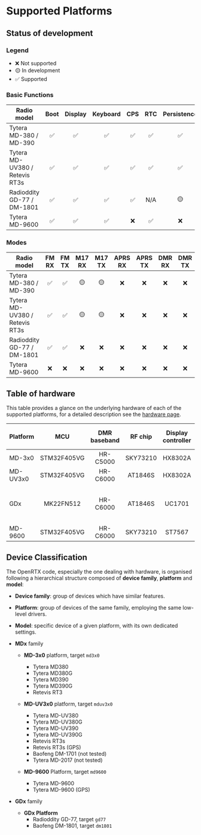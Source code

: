 # Supported Platforms

## Status of development

### Legend
- ❌ Not supported
- 🟡 In development
- ✅ Supported

### Basic Functions

| Radio model                    | Boot  | Display | Keyboard | CPS   | RTC   | Persistence | GPS   |
| ---                            | :---: | :---:   | :---:    | :---: | :---: | :---:       | :---: |
| Tytera MD-380 / MD-390         | ✅    | ✅       | ✅        | ✅    | ✅     | ✅          | ✅     |
| Tytera MD-UV380 / Retevis RT3s | ✅    | ✅       | ✅        | ✅    | ✅     | ✅          | ✅     |
| Radioddity GD-77 / DM-1801     | ✅    | ✅       | ✅        | ✅    | N/A   | 🟡          | N/A   |
| Tytera MD-9600                 | ✅    | ✅       | ✅        | ❌    | ✅     | ❌          | ❌     |

### Modes

| Radio model                    | FM RX | FM TX | M17 RX | M17 TX | APRS RX | APRS TX | DMR RX | DMR TX | DMR SMS |
| ---                            | :---: | :---: | :---:  | :---:  | :---:   | :---:   | :---:  | :---:  | :---:   |
| Tytera MD-380 / MD-390         | ✅    | ✅     | 🟡     | 🟡     | ❌      | ❌      | ❌     | ❌     | ❌      |
| Tytera MD-UV380 / Retevis RT3s | ✅    | ✅     | 🟡     | 🟡     | ❌      | ❌      | ❌     | ❌     | ❌      |
| Radioddity GD-77 / DM-1801     | ✅    | ✅     | ❌     | ❌     | ❌      | ❌      | ❌     | ❌     | ❌      |
| Tytera MD-9600                 | ❌    | ❌     | ❌     | ❌     | ❌      | ❌      | ❌     | ❌     | ❌      |

## Table of hardware

This table provides a glance on the underlying hardware of each of the supported platforms, for a detailed description see the [hardware page](hardware.md).

Platform|MCU|DMR baseband|RF chip|Display controller|Non volatile memory|GPS|
---------|:---:|:---:|:---:|:---:|:---:|:---:|
 MD-3x0  | STM32F405VG | HR-C5000 | SKY73210 | HX8302A | 25Q128FV SPI flash | JS-M710 |
MD-UV3x0 | STM32F405VG | HR-C6000 | AT1846S  | HX8302A | 25Q128FV SPI flash | JS-H210 |
   GDx   | MK22FN512   | HR-C6000 | AT1846S  | UC1701  | 25Q80BV  SPI flash +<br>AT24C512 I2C EEPROM | - |
 MD-9600 | STM32F405VG | HR-C6000 | SKY73210 | ST7567  | 25Q128FV SPI flash | JS-M710 |

## Device Classification

The OpenRTX code, especially the one dealing with hardware, is organised following a hierarchical structure composed of **device family**, **platform** and **model**:
* **Device family**: group of devices which have similar features.
* **Platform**: group of devices of the same family, employing the same low-level drivers.
* **Model**: specific device of a given platform, with its own dedicated settings.

* **MDx** family
    * **MD-3x0** platform, target `md3x0`
        * Tytera MD380
        * Tytera MD380G
        * Tytera MD390
        * Tytera MD390G
        * Retevis RT3

    * **MD-UV3x0** platform, target `mduv3x0`
        * Tytera MD-UV380
        * Tytera MD-UV380G
        * Tytera MD-UV390
        * Tytera MD-UV390G
        * Retevis RT3s
        * Retevis RT3s (GPS)
        * Baofeng DM-1701 (not tested)
        * Tytera MD-2017 (not tested)

    * **MD-9600** Platform, target `md9600`
        * Tytera MD-9600
        * Tytera MD-9600 (GPS)

* **GDx** family
    * **GDx Platform**
        * Radioddity GD-77, target `gd77`
        * Baofeng DM-1801, target `dm1801`
